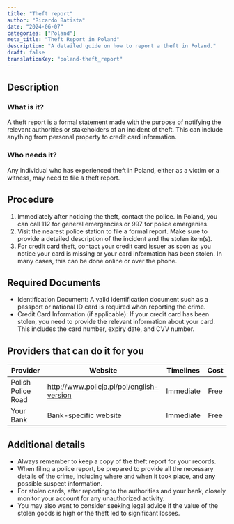 ```yaml
---
title: "Theft report"
author: "Ricardo Batista"
date: "2024-06-07"
categories: ["Poland"]
meta_title: "Theft Report in Poland"
description: "A detailed guide on how to report a theft in Poland."
draft: false
translationKey: "poland-theft_report"
---
```


## Description
### What is it?
A theft report is a formal statement made with the purpose of notifying the relevant authorities or stakeholders of an incident of theft. This can include anything from personal property to credit card information.

### Who needs it?
Any individual who has experienced theft in Poland, either as a victim or a witness, may need to file a theft report.

## Procedure

1. Immediately after noticing the theft, contact the police. In Poland, you can call 112 for general emergencies or 997 for police emergenies.
2. Visit the nearest police station to file a formal report. Make sure to provide a detailed description of the incident and the stolen item(s). 
3. For credit card theft, contact your credit card issuer as soon as you notice your card is missing or your card information has been stolen. In many cases, this can be done online or over the phone. 

## Required Documents
- Identification Document: A valid identification document such as a passport or national ID card is required when reporting the crime.
- Credit Card Information (if applicable): If your credit card has been stolen, you need to provide the relevant information about your card. This includes the card number, expiry date, and CVV number.

## Providers that can do it for you

| Provider           |     Website                             |     Timelines    |       Cost      |
| ------------------ | -------------------------------------- |  :-------------: | :-------------: |
| Polish Police Road|  http://www.policja.pl/pol/english-version|  Immediate      |        Free      |
| Your Bank       |  Bank-specific website                 |      Immediate     |        Free       |

## Additional details
- Always remember to keep a copy of the theft report for your records.
- When filing a police report, be prepared to provide all the necessary details of the crime, including where and when it took place, and any possible suspect information.
- For stolen cards, after reporting to the authorities and your bank, closely monitor your account for any unauthorized activity.
- You may also want to consider seeking legal advice if the value of the stolen goods is high or the theft led to significant losses.
